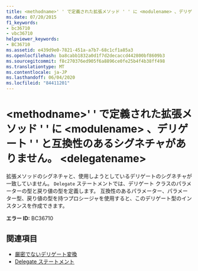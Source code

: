 ```yaml
---
title: <methodname>' ' で定義された拡張メソッド ' ' に <modulename> 、デリゲート ' ' と互換性のあるシグネチャがありません。 <delegatename>
ms.date: 07/20/2015
f1_keywords:
- bc36710
- vbc36710
helpviewer_keywords:
- BC36710
ms.assetid: e439d9e0-7821-451a-a7b7-68c1cf1a85a3
ms.openlocfilehash: ba8cabb1832a0d1f7d2decaccd442800bf8609b3
ms.sourcegitcommit: f8c270376ed905f6a8896ce0fe25b4f4b38ff498
ms.translationtype: MT
ms.contentlocale: ja-JP
ms.lasthandoff: 06/04/2020
ms.locfileid: "84411201"
---
```

# <a name="extension-method-methodname-defined-in-modulename-does-not-have-a-signature-compatible-with-delegate-delegatename"></a>\<methodname>' ' で定義された拡張メソッド ' ' に \<modulename> 、デリゲート ' ' と互換性のあるシグネチャがありません。 \<delegatename>
拡張メソッドのシグネチャと、使用しようとしているデリゲートのシグネチャが一致していません。 `Delegate` ステートメントでは、デリゲート クラスのパラメーターの型と戻り値の型を定義します。 互換性のあるパラメーター、パラメーター型、戻り値の型を持つプロシージャを使用すると、このデリゲート型のインスタンスを作成できます。  
  
 **エラー ID:** BC36710  
  
## <a name="see-also"></a>関連項目

- [厳密でないデリゲート変換](../programming-guide/language-features/delegates/relaxed-delegate-conversion.md)
- [Delegate ステートメント](../language-reference/statements/delegate-statement.md)
